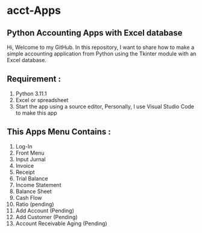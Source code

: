 # acct-Apps
## Python Accounting Apps with Excel database

Hi, Welcome to my GitHub. In this repository, I want to share how to make a simple accounting application from Python using the Tkinter module with an Excel database.
## Requirement :
  1. Python 3.11.1
  2. Excel or spreadsheet
  3. Start the app using a source editor, Personally, I use Visual Studio Code to make this app

## This Apps Menu Contains :
  1. Log-In
  2. Front Menu
  3. Input Jurnal
  4. Invoice
  5. Receipt
  6. Trial Balance
  7. Income Statement
  8. Balance Sheet
  9. Cash Flow
  10. Ratio (pending)
  11. Add Account (Pending)
  12. Add Customer (Pending)
  13. Account Receivable Aging (Pending)
